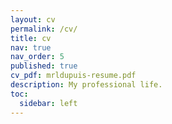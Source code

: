 ```yaml
---
layout: cv
permalink: /cv/
title: cv
nav: true
nav_order: 5
published: true
cv_pdf: mrldupuis-resume.pdf
description: My professional life.
toc:
  sidebar: left
---
```

